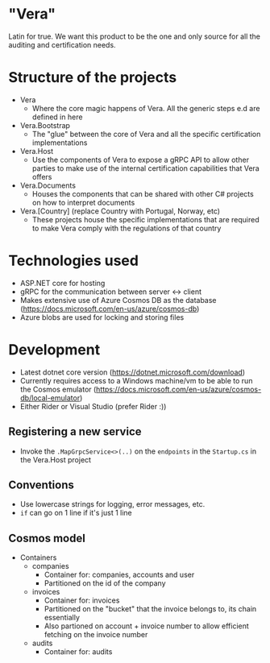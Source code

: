# "Vera"
Latin for true. We want this product to be the one and only source for all the auditing and certification needs.

# Structure of the projects
- Vera
  - Where the core magic happens of Vera. All the generic steps e.d are defined in here
- Vera.Bootstrap
  - The "glue" between the core of Vera and all the specific certification implementations
- Vera.Host
  - Use the components of Vera to expose a gRPC API to allow other parties to make use of the
    internal certification capabilities that Vera offers
- Vera.Documents
  - Houses the components that can be shared with other C# projects on how to interpret documents
- Vera.[Country] (replace Country with Portugal, Norway, etc)
  - These projects house the specific implementations that are required to make Vera comply with
    the regulations of that country

# Technologies used
- ASP.NET core for hosting
- gRPC for the communication between server <-> client
- Makes extensive use of Azure Cosmos DB as the database (https://docs.microsoft.com/en-us/azure/cosmos-db)
- Azure blobs are used for locking and storing files

# Development
- Latest dotnet core version (https://dotnet.microsoft.com/download)
- Currently requires access to a Windows machine/vm to be able to run the Cosmos emulator (https://docs.microsoft.com/en-us/azure/cosmos-db/local-emulator)
- Either Rider or Visual Studio (prefer Rider :))

## Registering a new service
- Invoke the `.MapGrpcService<>(..)` on the `endpoints` in the `Startup.cs` in the Vera.Host project

## Conventions
- Use lowercase strings for logging, error messages, etc.
- `if` can go on 1 line if it's just 1 line

## Cosmos model
- Containers
  - companies
    - Container for: companies, accounts and user
    - Partitioned on the id of the company
  - invoices
    - Container for: invoices
    - Partitioned on the "bucket" that the invoice belongs to, its chain essentially
    - Also partioned on account + invoice number to allow efficient fetching on the invoice number
  - audits
    - Container for: audits


